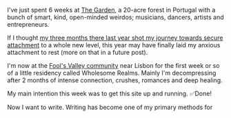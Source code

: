 I've just spent 6 weeks at [The Garden](www.thegarden.pt), a 20-acre forest in Portugal with a bunch of smart, kind, open-minded weirdos; musicians, dancers, artists and entrepreneurs. 


If I thought [my three months there last year shot my journey towards secure attachment](https://simmosimpson.substack.com/p/finding-self-sovereignty) to a whole new level, this year may have finally laid my anxious attachment to rest (more on that in a future post).


I'm now at the [Fool's Valley community](https://foolsvalley.com/) near Lisbon for the first week or so of a little residency called Wholesome Realms. Mainly I'm decompressing after 2 months of intense connection, crushes, romances and deep healing.

My main intention this week was to get this site up and running. ✅Done!


Now I want to write. Writing has become one of my primary methods for 